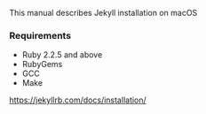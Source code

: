 This manual describes Jekyll installation on macOS

### Requirements
* Ruby 2.2.5 and above
* RubyGems
* GCC
* Make

https://jekyllrb.com/docs/installation/
